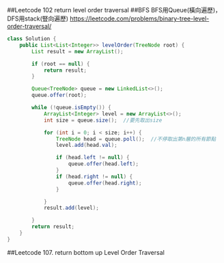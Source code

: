 
##Leetcode 102 return level order traversal
##BFS
BFS用Queue(橫向遍歷)，DFS用stack(豎向遍歷)
https://leetcode.com/problems/binary-tree-level-order-traversal/
```java
class Solution {
    public List<List<Integer>> levelOrder(TreeNode root) {
        List result = new ArrayList();

        if (root == null) {
            return result;
        }

        Queue<TreeNode> queue = new LinkedList<>();
        queue.offer(root);

        while (!queue.isEmpty()) {
            ArrayList<Integer> level = new ArrayList<>();
            int size = queue.size();  //要先取出size

            for (int i = 0; i < size; i++) {
                TreeNode head = queue.poll();  //不停取出第n層的所有節點
                level.add(head.val);

                if (head.left != null) {
                    queue.offer(head.left);
                }
                if (head.right != null) {
                    queue.offer(head.right);
                }

            }
            result.add(level);

        }
        return result;
    }
}
```
##Leetcode 107. return bottom up Level Order Traversal
